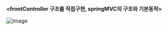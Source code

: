 __<frontController 구조를 직접구현, springMVC의 구조와 기본동작>__ 

![image](https://user-images.githubusercontent.com/96917871/154848158-24550328-09ba-40fe-b9c8-b29b01eff0ac.png)
